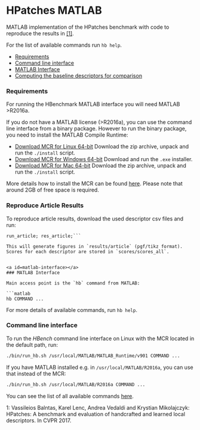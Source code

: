# HPatches MATLAB
MATLAB implementation of the HPatches benchmark with code to reproduce the
results in [[1]](#cvpr17).

For the list of available commands run `hb help`.

  * [Requirements](#install-mcr)
  * [Command line interface](#command-line-interface)
  * [MATLAB Interface](#matlab-interface)
  * [Computing the baseline descriptors for comparison](#computing-the-baseline-descriptors-for-comparison)


### Requirements
For running the HBenchmark MATLAB interface you will need MATLAB >R2016a.

If you do not have a MATLAB license (>R2016a), you can use the command line interface from a binary package. However to run the binary package, you need to install the MATLAB Compile Runtime:

* [Download MCR for Linux 64-bit](http://www.mathworks.com/supportfiles/downloads/R2016a/deployment_files/R2016a/installers/glnxa64/MCR_R2016a_glnxa64_installer.zip)
Download the zip archive, unpack and run the `./install` script.
* [Download MCR for Windows 64-bit](http://www.mathworks.com/supportfiles/downloads/R2016a/deployment_files/R2016a/installers/win64/MCR_R2016a_win64_installer.exe)
Download and run the `.exe` installer.
* [Download MCR for Mac 64-bit](http://www.mathworks.com/supportfiles/downloads/R2016a/deployment_files/R2016a/installers/maci64/MCR_R2016a_maci64_installer.zip)
Download the zip archive, unpack and run the `./install` script.

More details how to install the MCR can be found [here](http://www.mathworks.com/products/compiler/mcr/).
Please note that around 2GB of free space is required.

### Reproduce Article Results
To reproduce article results, download the used descriptor csv files and run:
```
run_article; res_article;```

This will generate figures in `results/article` (pgf/tikz format).
Scores for each descriptor are stored in `scores/scores_all`.


<a id=matlab-interface></a>
### MATLAB Interface

Main access point is the `hb` command from MATLAB:

```matlab
hb COMMAND ...
```
For more details of available commands, run `hb help`.

<a id=command-line-interface></a>
### Command line interface

To run the *HBench* command line interface on Linux with the MCR located in the default path, run:

```bash
./bin/run_hb.sh /usr/local/MATLAB/MATLAB_Runtime/v901 COMMAND ...
```

If you have MATLAB installed e.g. in `/usr/local/MATLAB/R2016a`, you can use that
instead of the MCR:

```bash
./bin/run_hb.sh /usr/local/MATLAB/R2016a COMMAND ...
```
You can see the list of all available commands [here](./bin/README.md).


<a name="cvpr17">1</a>: Vassileios Balntas, Karel Lenc, Andrea Vedaldi and Krystian Mikolajczyk: HPatches: A benchmark and evaluation of handcrafted and learned local
descriptors. In CVPR 2017.
